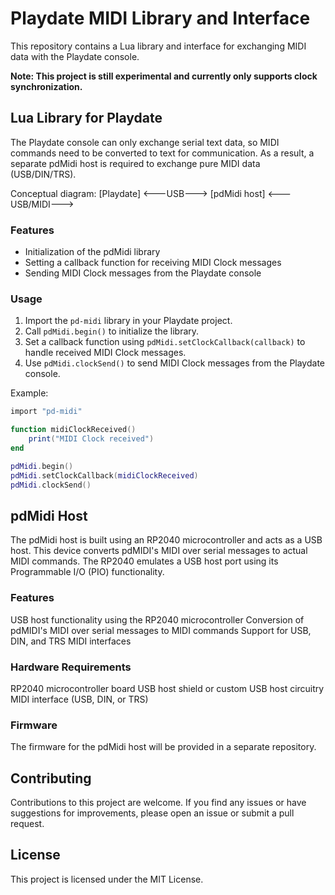 # Playdate MIDI Library and Interface

This repository contains a Lua library and interface for exchanging MIDI data with the Playdate console.

**Note: This project is still experimental and currently only supports clock synchronization.**

## Lua Library for Playdate

The Playdate console can only exchange serial text data, so MIDI commands need to be converted to text for communication. As a result, a separate pdMidi host is required to exchange pure MIDI data (USB/DIN/TRS).

Conceptual diagram:
[Playdate] <---USB---> [pdMidi host] <---USB/MIDI--->

### Features
- Initialization of the pdMidi library
- Setting a callback function for receiving MIDI Clock messages
- Sending MIDI Clock messages from the Playdate console

### Usage
1. Import the `pd-midi` library in your Playdate project.
2. Call `pdMidi.begin()` to initialize the library.
3. Set a callback function using `pdMidi.setClockCallback(callback)` to handle received MIDI Clock messages.
4. Use `pdMidi.clockSend()` to send MIDI Clock messages from the Playdate console.

Example:
```lua
import "pd-midi"

function midiClockReceived()
    print("MIDI Clock received")
end

pdMidi.begin()
pdMidi.setClockCallback(midiClockReceived)
pdMidi.clockSend()
```

## pdMidi Host
The pdMidi host is built using an RP2040 microcontroller and acts as a USB host. This device converts pdMIDI's MIDI over serial messages to actual MIDI commands.
The RP2040 emulates a USB host port using its Programmable I/O (PIO) functionality.
### Features

USB host functionality using the RP2040 microcontroller
Conversion of pdMIDI's MIDI over serial messages to MIDI commands
Support for USB, DIN, and TRS MIDI interfaces

### Hardware Requirements

RP2040 microcontroller board
USB host shield or custom USB host circuitry
MIDI interface (USB, DIN, or TRS)

### Firmware
The firmware for the pdMidi host will be provided in a separate repository.

## Contributing
Contributions to this project are welcome. If you find any issues or have suggestions for improvements, please open an issue or submit a pull request.

## License
This project is licensed under the MIT License.
